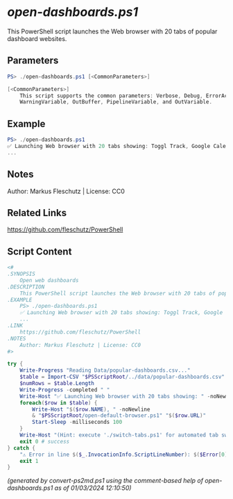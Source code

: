 *open-dashboards.ps1*
================

This PowerShell script launches the Web browser with 20 tabs of popular dashboard websites.

Parameters
----------
```powershell
PS> ./open-dashboards.ps1 [<CommonParameters>]

[<CommonParameters>]
    This script supports the common parameters: Verbose, Debug, ErrorAction, ErrorVariable, WarningAction, 
    WarningVariable, OutBuffer, PipelineVariable, and OutVariable.
```

Example
-------
```powershell
PS> ./open-dashboards.ps1
✅ Launching Web browser with 20 tabs showing: Toggl Track, Google Calendar, Google Mail, Google Keep, Google Photos, Google News, Outlook Mail, CNN News, GitHub Explore, FlightRadar24, Earthquake Watch, Live Cyber Threat Map, Live Traffic, Netflix Top 10, YouTube Music Charts, Webcams, Peak Zugspitze, Airport Salzburg, Windy Weather Radar, Windy Weather Temperatures, (Hint: execute './switch-tabs.ps1' for automated tab switching)
...

```

Notes
-----
Author: Markus Fleschutz | License: CC0

Related Links
-------------
https://github.com/fleschutz/PowerShell

Script Content
--------------
```powershell
<#
.SYNOPSIS
	Open web dashboards
.DESCRIPTION
	This PowerShell script launches the Web browser with 20 tabs of popular dashboard websites.
.EXAMPLE
	PS> ./open-dashboards.ps1
	✅ Launching Web browser with 20 tabs showing: Toggl Track, Google Calendar, Google Mail, Google Keep, Google Photos, Google News, Outlook Mail, CNN News, GitHub Explore, FlightRadar24, Earthquake Watch, Live Cyber Threat Map, Live Traffic, Netflix Top 10, YouTube Music Charts, Webcams, Peak Zugspitze, Airport Salzburg, Windy Weather Radar, Windy Weather Temperatures, (Hint: execute './switch-tabs.ps1' for automated tab switching)
	...
.LINK
	https://github.com/fleschutz/PowerShell
.NOTES
	Author: Markus Fleschutz | License: CC0
#>

try {
	Write-Progress "Reading Data/popular-dashboards.csv..."
	$table = Import-CSV "$PSScriptRoot/../data/popular-dashboards.csv"
	$numRows = $table.Length
	Write-Progress -completed " "
	Write-Host "✅ Launching Web browser with 20 tabs showing: " -noNewline
	foreach($row in $table) {
		Write-Host "$($row.NAME), " -noNewline
		& "$PSScriptRoot/open-default-browser.ps1" "$($row.URL)"
		Start-Sleep -milliseconds 100
	}
	Write-Host "(Hint: execute './switch-tabs.ps1' for automated tab switching)"
	exit 0 # success
} catch {
	"⚠️ Error in line $($_.InvocationInfo.ScriptLineNumber): $($Error[0])"
	exit 1
}
```

*(generated by convert-ps2md.ps1 using the comment-based help of open-dashboards.ps1 as of 01/03/2024 12:10:50)*
